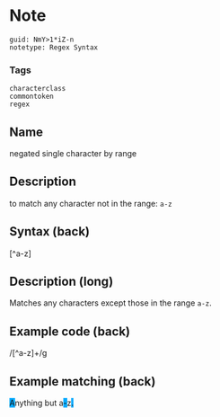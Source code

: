 # Note
```
guid: NmY>1*iZ-n
notetype: Regex Syntax
```

### Tags
```
characterclass
commontoken
regex
```

## Name
negated single character by range

## Description
to match any character not in the range: <code>a-z</code>

## Syntax (back)
<div>
  <div>
    [^a-z]
  </div>
</div>

## Description (long)
Matches any characters except those in the range <code>a-z</code>.

## Example code (back)
/[^a-z]+/g

## Example matching (back)
<div>
  <span style="background-color: rgb(0, 170, 255);">A</span>nything
  but a<span style="background-color: rgb(0, 170,
  255);">-</span>z<span style="background-color: rgb(0, 170,
  255);">.</span>
</div>
